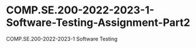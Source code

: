 # COMP.SE.200-2022-2023-1-Software-Testing-Assignment-Part2
COMP.SE.200-2022-2023-1 Software Testing
